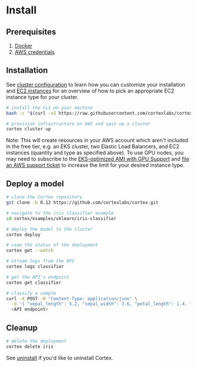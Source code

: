 # Install

## Prerequisites

1. [Docker](https://docs.docker.com/install)
2. [AWS credentials](aws-credentials.md)

## Installation

See [cluster configuration](config.md) to learn how you can customize your installation and [EC2 instances](ec2-instances.md) for an overview of how to pick an appropriate EC2 instance type for your cluster.

<!-- CORTEX_VERSION_MINOR -->
```bash
# install the CLI on your machine
bash -c "$(curl -sS https://raw.githubusercontent.com/cortexlabs/cortex/0.12/get-cli.sh)"

# provision infrastructure on AWS and spin up a cluster
cortex cluster up
```

Note: This will create resources in your AWS account which aren't included in the free tier, e.g. an EKS cluster, two Elastic Load Balancers, and EC2 instances (quantity and type as specified above). To use GPU nodes, you may need to subscribe to the [EKS-optimized AMI with GPU Support](https://aws.amazon.com/marketplace/pp/B07GRHFXGM) and [file an AWS support ticket](https://console.aws.amazon.com/support/cases#/create?issueType=service-limit-increase&limitType=ec2-instances) to increase the limit for your desired instance type.

## Deploy a model

<!-- CORTEX_VERSION_MINOR -->

```bash
# clone the Cortex repository
git clone -b 0.12 https://github.com/cortexlabs/cortex.git

# navigate to the iris classifier example
cd cortex/examples/sklearn/iris-classifier

# deploy the model to the cluster
cortex deploy

# view the status of the deployment
cortex get --watch

# stream logs from the API
cortex logs classifier

# get the API's endpoint
cortex get classifier

# classify a sample
curl -X POST -H "Content-Type: application/json" \
  -d '{ "sepal_length": 5.2, "sepal_width": 3.6, "petal_length": 1.4, "petal_width": 0.3 }' \
  <API endpoint>
```

## Cleanup

```bash
# delete the deployment
cortex delete iris
```

See [uninstall](uninstall.md) if you'd like to uninstall Cortex.
